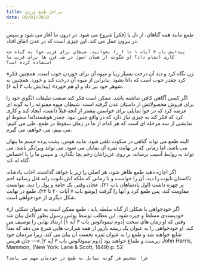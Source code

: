 ```yaml
---
title: مراحل طمع ورزی
date: 09/01/2018
---
```


طمع مانند همه گناهان، از دل یا [فکر] شروع می شود. در درون ما آغاز می شود و سپس در بیرون عمل می کند. این چیزی است که در عدن اتفاق افتاد.

`پیدایش باب ۳ آیات ۱ تا ۶ را بخوانید. شیطان برای فریب حوا به گناه چه کاری انجام داد؟ او چگونه از همان اصول در طی قرن ها برای فریب ما استفاده کرده است؟`

«زن نگاه کرد و دید آن درخت بسیار زیبا و میوه آن برای خوردن خوب است. همچنین فکر کرد چقدر خوب است که دانا بشود. بنابراین از میوه آن درخت کند و خورد. همچنین به شوهر خود نیز داد و او هم خورد» (پیدایش باب ۳ آیه ۶).

اگر کسی آگاهی کافی نداشته باشد، ممکن است فکر کند صنعت تبلیغات الگوی خود را برای فروش محصولاتش از داستان عدن گرفته است. شیطان میوه ممنوعه را به گونه ای عرضه کرد که در حوا تمایلی برای خواستن بیشتر از آنچه قبلاً داشت، ایجاد کند و کاری کرد که فکر کند به چیزی نیاز دارد که در واقع چنین نبود. چقدر هوشمندانه! سقوط او نمایشی از سه مرحله ای است که هر کدام از ما در زمان سقوط در طمع، طی می کنیم: می بینم، می خواهم، می گیرم.

البته طمع می تواند گناهی در سکوت تلقی شود. مانند هوس، پشت پرده جسم ما پنهان می باشد. اما زمانی که در نهایت ثمره آن نمایان می شود، می تواند ویرانگر باشد. می تواند به روابط آسیب برساند، بر روی عزیزانتان زخم بجا بگذارد، و سپس ما را با احساس گناه له کند.

اگر اجازه دهید طمع ظاهر شود، هر اصلی را زیر پا خواهد گذاشت. اخاب پادشاه، تاکستان نابوت را دید، آن را خواست و تا زمانی که ملکه اش نابوت رابه قتل رسانید اخم بر چهره داشت (اول پادشاهان باب ۲۱). عخان وقتی یک جامه و پول را دید، نتوانست مقاومت کند، پس طمع کرد و آنها را گرفت (یوشع باب ۷ آیات ۲۰ تا ۲۲). طمع در نهایت شکل دیگری از خودخواهی است.

«اگر خودخواهی با شکلی از گناه سلطه یابد ، طمع ممکن است به عنوان شکلی از خودپسندی مسلط و چیره شود. این مطلب توسط پولس رسول بطور کامل بیان شد وقتی که او زمان های سخت [دوم تیموتائوس باب ۳ آیه ۱] ارتداد نهایی را توصیف می کند، او خودخواهی را به عنوان یک ریشه بارور از همه شرارت هایی شرح می دهد که بعداً شایع خواهند شد و طمع را به عنوان ثمره نخست آن بیان می کند. زیرا مردمان خود پرست و طماع خواهند بود [دوم تیموتائوس باب ۳ آیه ۲].»— جان هریس، John Harris, Mammon, (New York: Lane & Scott, 1849) p. 52

`چرا تشخیص هر گونه تمایل به طمع در خودمان مهم می باشد؟`